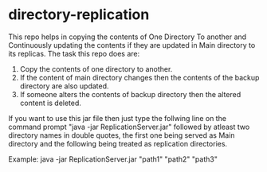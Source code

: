 # directory-replication
This repo helps in copying the contents of One Directory To another and Continuously updating the contents if they are updated in Main directory to its replicas.
The task this repo does are:
1. Copy the contents of one directory to another.
2. If the content of main directory changes then the contents of the backup directory are also updated.
3. If someone alters the contents of backup directory then the altered content is deleted.

If you want to use this jar file then just type the follwing line on the command prompt "java -jar ReplicationServer.jar" followed by atleast two directory names in double quotes, the first one being served as Main directory and the following being treated as replication directories.

Example: java -jar ReplicationServer.jar "path1" "path2" "path3"
